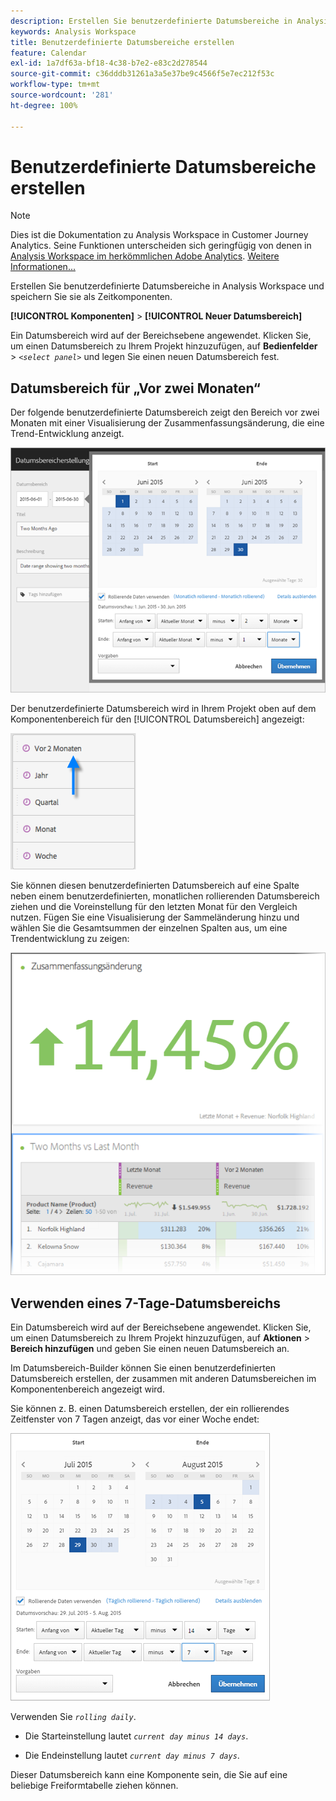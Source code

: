 ```yaml
---
description: Erstellen Sie benutzerdefinierte Datumsbereiche in Analysis Workspace und speichern Sie sie als Zeitkomponenten.
keywords: Analysis Workspace
title: Benutzerdefinierte Datumsbereiche erstellen
feature: Calendar
exl-id: 1a7df63a-bf18-4c38-b7e2-e83c2d278544
source-git-commit: c36dddb31261a3a5e37be9c4566f5e7ec212f53c
workflow-type: tm+mt
source-wordcount: '281'
ht-degree: 100%

---
```


# Benutzerdefinierte Datumsbereiche erstellen

>[!NOTE]
>
>Dies ist die Dokumentation zu Analysis Workspace in Customer Journey Analytics. Seine Funktionen unterscheiden sich geringfügig von denen in [Analysis Workspace im herkömmlichen Adobe Analytics](https://experienceleague.adobe.com/docs/analytics/analyze/analysis-workspace/home.html?lang=de). [Weitere Informationen...](/help/getting-started/cja-aa.md)

Erstellen Sie benutzerdefinierte Datumsbereiche in Analysis Workspace und speichern Sie sie als Zeitkomponenten.

**[!UICONTROL Komponenten]** > **[!UICONTROL Neuer Datumsbereich]**

Ein Datumsbereich wird auf der Bereichsebene angewendet. Klicken Sie, um einen Datumsbereich zu Ihrem Projekt hinzuzufügen, auf **Bedienfelder** > *`<select panel>`* und legen Sie einen neuen Datumsbereich fest.

## Datumsbereich für „Vor zwei Monaten“ 

Der folgende benutzerdefinierte Datumsbereich zeigt den Bereich vor zwei Monaten mit einer Visualisierung der Zusammenfassungsänderung, die eine Trend-Entwicklung anzeigt.

![](assets/date-range-two-months-ago.png)

Der benutzerdefinierte Datumsbereich wird in Ihrem Projekt oben auf dem Komponentenbereich für den [!UICONTROL Datumsbereich] angezeigt:

![](assets/date-range-panel-two-months-ago.png)

Sie können diesen benutzerdefinierten Datumsbereich auf eine Spalte neben einem benutzerdefinierten, monatlichen rollierenden Datumsbereich ziehen und die Voreinstellung für den letzten Monat für den Vergleich nutzen. Fügen Sie eine Visualisierung der Sammeländerung hinzu und wählen Sie die Gesamtsummen der einzelnen Spalten aus, um eine Trendentwicklung zu zeigen:

![](assets/date-range-two-months-table.png)

## Verwenden eines 7-Tage-Datumsbereichs

Ein Datumsbereich wird auf der Bereichsebene angewendet. Klicken Sie, um einen Datumsbereich zu Ihrem Projekt hinzuzufügen, auf **Aktionen** > **Bereich hinzufügen** und geben Sie einen neuen Datumsbereich an.

Im Datumsbereich-Builder können Sie einen benutzerdefinierten Datumsbereich erstellen, der zusammen mit anderen Datumsbereichen im Komponentenbereich angezeigt wird.

Sie können z. B. einen Datumsbereich erstellen, der ein rollierendes Zeitfenster von 7 Tagen anzeigt, das vor einer Woche endet:

![](assets/create_date_range.png)

Verwenden Sie *`rolling daily`*.

* Die Starteinstellung lautet *`current day minus 14 days`*.

* Die Endeinstellung lautet *`current day minus 7 days`*.

Dieser Datumsbereich kann eine Komponente sein, die Sie auf eine beliebige Freiformtabelle ziehen können.
